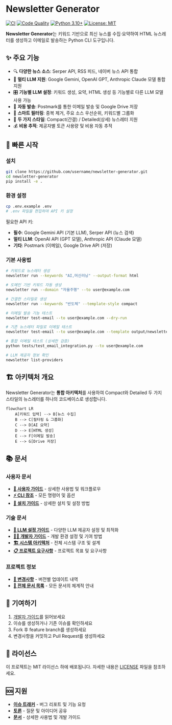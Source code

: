 # Newsletter Generator

[![CI](https://github.com/your-org/newsletter-generator/workflows/CI/badge.svg)](https://github.com/your-org/newsletter-generator/actions/workflows/ci.yml)
[![Code Quality](https://github.com/your-org/newsletter-generator/workflows/Code%20Quality/badge.svg)](https://github.com/your-org/newsletter-generator/actions/workflows/code-quality.yml)
[![Python 3.10+](https://img.shields.io/badge/python-3.10+-blue.svg)](https://www.python.org/downloads/)
[![License: MIT](https://img.shields.io/badge/License-MIT-yellow.svg)](https://opensource.org/licenses/MIT)

**Newsletter Generator**는 키워드 기반으로 최신 뉴스를 수집·요약하여 HTML 뉴스레터를 생성하고 이메일로 발송하는 Python CLI 도구입니다.

## ✨ 주요 기능

- 🔍 **다양한 뉴스 소스**: Serper API, RSS 피드, 네이버 뉴스 API 통합
- 🤖 **멀티 LLM 지원**: Google Gemini, OpenAI GPT, Anthropic Claude 모델 통합 지원
- 🎛️ **기능별 LLM 설정**: 키워드 생성, 요약, HTML 생성 등 기능별로 다른 LLM 모델 사용 가능
- 📧 **자동 발송**: Postmark를 통한 이메일 발송 및 Google Drive 저장
- 🎯 **스마트 필터링**: 중복 제거, 주요 소스 우선순위, 키워드별 그룹화
- 📱 **두 가지 스타일**: Compact(간결) / Detailed(상세) 뉴스레터 지원
- 💰 **비용 추적**: 제공자별 토큰 사용량 및 비용 자동 추적

## 🚀 빠른 시작

### 설치

```bash
git clone https://github.com/username/newsletter-generator.git
cd newsletter-generator
pip install -e .
```

### 환경 설정

```bash
cp .env.example .env
# .env 파일을 편집하여 API 키 설정
```

필요한 API 키: 
- **필수**: Google Gemini API (기본 LLM), Serper API (뉴스 검색)
- **멀티 LLM**: OpenAI API (GPT 모델), Anthropic API (Claude 모델)
- **기타**: Postmark (이메일), Google Drive API (저장)

### 기본 사용법

```bash
# 키워드로 뉴스레터 생성
newsletter run --keywords "AI,머신러닝" --output-format html

# 도메인 기반 키워드 자동 생성
newsletter run --domain "자율주행" --to user@example.com

# 간결한 스타일로 생성
newsletter run --keywords "반도체" --template-style compact

# 이메일 발송 기능 테스트
newsletter test-email --to user@example.com --dry-run

# 기존 뉴스레터 파일로 이메일 테스트
newsletter test-email --to user@example.com --template output/newsletter.html

# 통합 이메일 테스트 (상세한 검증)
python tests/test_email_integration.py --to user@example.com

# LLM 제공자 정보 확인
newsletter list-providers
```

## 🏗️ 아키텍처 개요

Newsletter Generator는 **통합 아키텍처**를 사용하여 Compact와 Detailed 두 가지 스타일의 뉴스레터를 하나의 코드베이스로 생성합니다.

```mermaid
flowchart LR
    A[키워드 입력] --> B[뉴스 수집]
    B --> C[필터링 & 그룹화]
    C --> D[AI 요약]
    D --> E[HTML 생성]
    E --> F[이메일 발송]
    E --> G[Drive 저장]
```

## 📚 문서

### 사용자 문서
- **[📖 사용자 가이드](docs/user/USER_GUIDE.md)** - 상세한 사용법 및 워크플로우
- **[⚡ CLI 참조](docs/user/CLI_REFERENCE.md)** - 모든 명령어 및 옵션
- **[🔧 설치 가이드](docs/setup/INSTALLATION.md)** - 상세한 설치 및 설정 방법

### 기술 문서
- **[🤖 LLM 설정 가이드](docs/technical/LLM_CONFIGURATION.md)** - 다양한 LLM 제공자 설정 및 최적화
- **[👨‍💻 개발자 가이드](docs/dev/DEVELOPMENT_GUIDE.md)** - 개발 환경 설정 및 기여 방법
- **[🏗️ 시스템 아키텍처](docs/ARCHITECTURE.md)** - 전체 시스템 구조 및 설계
- **[📋 프로젝트 요구사항](docs/PRD.md)** - 프로젝트 목표 및 요구사항

### 프로젝트 정보
- **[📄 변경사항](docs/CHANGELOG.md)** - 버전별 업데이트 내역
- **[📁 전체 문서 목록](docs/README.md)** - 모든 문서의 체계적 안내

## 🤝 기여하기

1. [개발자 가이드](docs/dev/DEVELOPMENT_GUIDE.md)를 읽어보세요
2. 이슈를 생성하거나 기존 이슈를 확인하세요
3. Fork 후 feature branch를 생성하세요
4. 변경사항을 커밋하고 Pull Request를 생성하세요

## 📄 라이선스

이 프로젝트는 MIT 라이선스 하에 배포됩니다. 자세한 내용은 [LICENSE](LICENSE) 파일을 참조하세요.

## 🆘 지원

- **[이슈 트래커](https://github.com/your-org/newsletter-generator/issues)** - 버그 리포트 및 기능 요청
- **[토론](https://github.com/your-org/newsletter-generator/discussions)** - 질문 및 아이디어 공유
- **[문서](docs/README.md)** - 상세한 사용법 및 개발 가이드
